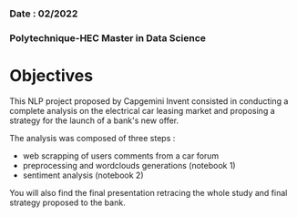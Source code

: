 ### Date : 02/2022
### Polytechnique-HEC Master in Data Science
# Objectives
This NLP project proposed by Capgemini Invent consisted in conducting a complete analysis on the electrical car leasing market and proposing a strategy for the launch of a bank's new offer.  
  
The analysis was composed of three steps :  
- web scrapping of users comments from a car forum  
- preprocessing and wordclouds generations (notebook 1)  
- sentiment analysis (notebook 2)  
  
You will also find the final presentation retracing the whole study and final strategy proposed to the bank. 